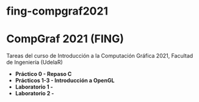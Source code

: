 # fing-compgraf2021

# CompGraf 2021 (FING)
Tareas del curso de Introducción a la Computación Gráfica 2021, Facultad de Ingeniería (UdelaR)
- **Práctico 0 - Repaso C**
- **Prácticos 1-3 - Introducción a OpenGL**
- **Laboratorio 1 -**
- **Laboratorio 2 -**